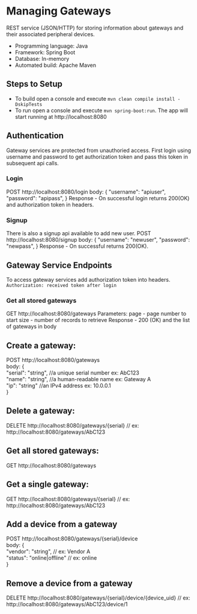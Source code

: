 # Managing Gateways
REST service (JSON/HTTP) for storing information about gateways and their associated peripheral devices.
- Programming language: Java
- Framework: Spring Boot
- Database: In-memory
- Automated build: Apache Maven

## Steps to Setup

- To build open a console and execute ```mvn clean compile install -DskipTests```
- To run open a console and execute ```mvn spring-boot:run```. The app will start running at http://localhost:8080

## Authentication
Gateway services are protected from unauthoried access. First login using username and password to get authorization token and pass this token in subsequent api calls.

### Login
POST http://localhost:8080/login
body: {
    "username": "apiuser",
    "password": "apipass",
}
Response - On successful login returns 200(OK) and authorization token in headers.

### Signup
There is also a signup api available to add new user.
POST http://localhost:8080/signup
body: {
    "username": "newuser",
    "password": "newpass",
}
Response - On successful returns 200(OK).

## Gateway Service Endpoints
To access gateway services add authorization token into headers. ```Authorization: received token after login```

### Get all stored gateways
GET http://localhost:8080/gateways
Parameters: page - page number to start
            size - number of records to retrieve
Response - 200 (OK) and the list of gateways in body

## Create a gateway:
POST http://localhost:8080/gateways<br>
body: {<br>
"serial": "string", //a unique serial number ex: AbC123<br>
"name": "string", //a human-readable name ex: Gateway A<br>
"ip": "string" //an IPv4 address ex: 10.0.0.1<br>
}

## Delete a gateway:
DELETE http://localhost:8080/gateways/{serial} // ex: http://localhost:8080/gateways/AbC123

## Get all stored gateways:
GET http://localhost:8080/gateways

## Get a single gateway:
GET http://localhost:8080/gateways/{serial} // ex: http://localhost:8080/gateways/AbC123

## Add a device from a gateway
POST http://localhost:8080/gateways/{serial}/device<br>
body: {<br>
"vendor": "string", // ex: Vendor A<br>
"status": "online|offline" // ex: online<br>
}

## Remove a device from a gateway
DELETE http://localhost:8080/gateways/{serial}/device/{device_uid} // ex: http://localhost:8080/gateways/AbC123/device/1
